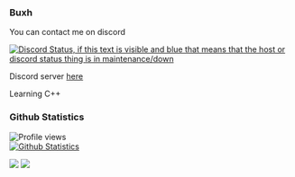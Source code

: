 ### Buxh

You can contact me on discord

[![Discord Status, if this text is visible and blue that means that the host or discord status thing is in maintenance/down](https://discord.c99.nl/widget/theme-3/331540177380179970.png)]()  

Discord server [here](https://discord.gg/fakemen)

Learning C++

### Github Statistics
![Profile views](https://komarev.com/ghpvc/?username=Buxh) <br> [![Github Statistics](https://github-readme-stats.vercel.app/api?username=Buxh&show_icons=true&theme=synthwave)](https://github.com/anuraghazra/github-readme-stats)

  <div> 
 <a href="https://discord.gg/" target="_blank"><img src="https://img.shields.io/badge/Discord-7289DA?style=for-the-badge&logo=discord&logoColor=white" target="_blank"></a> 
  <a href = "mailto:xuxhyontop@gmail.com"><img src="https://img.shields.io/badge/-Gmail-%23333?style=for-the-badge&logo=gmail&logoColor=white" target="_blank"></a>
   
 
  </div>

